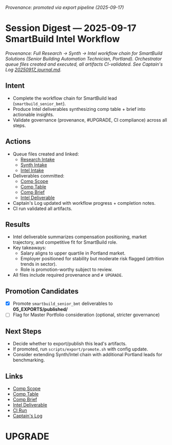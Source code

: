 _Provenance: promoted via export pipeline (2025-09-17)_

# Session Digest — 2025-09-17 SmartBuild Intel Workflow

_Provenance: Full Research → Synth → Intel workflow chain for SmartBuild Solutions (Senior Building Automation Technician, Portland). Orchestrator queue files created and executed, all artifacts CI-validated. See Captain's Log [20250917_journal.md](../../99_LOGS/journal/20250917_journal.md)._

## Intent
- Complete the workflow chain for SmartBuild lead (`smartbuild_senior_bmt`).
- Produce Intel deliverables synthesizing comp table + brief into actionable insights.
- Validate governance (provenance, #UPGRADE, CI compliance) across all steps.

## Actions
- Queue files created and linked:  
  - [Research Intake](../../tasks/queue/20250917-research-lead1.yml)  
  - [Synth Intake](../../tasks/queue/20250917-synth-lead1.yml)  
  - [Intel Intake](../../tasks/queue/20250917-intel-lead1.yml)  
- Deliverables committed:  
  - [Comp Scope](../../03_RESEARCH/leads/smartbuild_senior_bmt_comp_scope.md)  
  - [Comp Table](../../02_TEMPLATES/comp/20250917_smartbuild_senior_bmt_comp_table.md)  
  - [Comp Brief](../../02_TEMPLATES/briefs/20250917_smartbuild_senior_bmt_comp_brief.md)  
  - [Intel Deliverable](../../03_RESEARCH/findings/20250917_smartbuild_senior_bmt_intel.md)  
- Captain's Log updated with workflow progress + completion notes.  
- CI run validated all artifacts.

## Results
- Intel deliverable summarizes compensation positioning, market trajectory, and competitive fit for SmartBuild role.  
- Key takeaways:  
  - Salary aligns to upper quartile in Portland market.  
  - Employer positioned for stability but moderate risk flagged (attrition trends in sector).  
  - Role is promotion-worthy subject to review.  
- All files include required provenance and `# UPGRADE`.  

## Promotion Candidates
- [x] Promote `smartbuild_senior_bmt` deliverables to **05_EXPORTS/published/**  
- [ ] Flag for Master Portfolio consideration (optional, stricter governance)

## Next Steps
- Decide whether to export/publish this lead's artifacts.  
- If promoted, run `scripts/export/promote.sh` with config update.  
- Consider extending Synth/Intel chain with additional Portland leads for benchmarking.

## Links
- [Comp Scope](../../03_RESEARCH/leads/smartbuild_senior_bmt_comp_scope.md)  
- [Comp Table](../../02_TEMPLATES/comp/20250917_smartbuild_senior_bmt_comp_table.md)  
- [Comp Brief](../../02_TEMPLATES/briefs/20250917_smartbuild_senior_bmt_comp_brief.md)  
- [Intel Deliverable](../../03_RESEARCH/findings/20250917_smartbuild_senior_bmt_intel.md)  
- [CI Run](https://github.com/jwade83/career-intelligence-space/actions)  
- [Captain's Log](../../99_LOGS/journal/20250917_journal.md)

# UPGRADE
